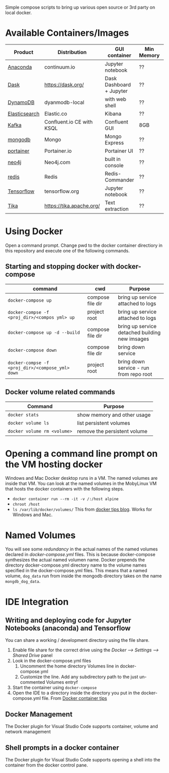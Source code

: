 Simple compose scripts to bring up various open source or 3rd party on local docker.

# Available Containers/Images
| Product                                  | Distribution             | GUI container     | Min Memory | Local Mounts |
|------------------------------------------|--------------------------|-------------------|------------|--------------|
| [Anaconda](anaconda/README.md)           | continuum.io             | Jupyter notebook  | ??   | ~/Documents/GitHub |
| [Dask](dask/README.md)                   | https://dask.org/        | Dask Dashboard + Jupyter | ??  | ~/Documents/GitHub |
| [DynamoDB](dynamodb/README.md)           | dyanmodb-local           | with web shell    | ??   | -none- |
| [Elasticsearch](elasticsearch/README.md) | Elastic.co               | Kibana            | ??   | -none- |
| [Kafka](kafka-confluent/README.md)       | Confluent.io CE with KSQL| Confluent GUI     | 8GB  | -none- |
| [mongodb](mongodb/README.md)             | Mongo                    | Mongo Express     | ??   | -none- |
| [portainer](portainer/README.md)         | Portainer.io             | Portainer UI      | ??   | -none- |
| [neo4j](neo4j/README.md)                 | Neo4j.com                | built in console  | ??   | -none- |
| [redis](https://redis.io/)               | Redis                    | Redis-Commander   | ??   | -none- |
| [Tensorflow](tensforflow/README.md)      | tensorflow.org           | Jupyter notebook  | ??   | ~/Documents/GitHub |
| [Tika](tika/README.md)                   | https://tika.apache.org/ | Text extraction   | ??   | -none- |

# Using Docker
Open a command prompt.  Change pwd to the docker container directiory in this repository and execute one of the following commands.

## Starting and stopping docker with docker-compose
| command                                         | cwd              | Purpose                                      |
|-------------------------------------------------|------------------|----------------------------------------------|
| `docker-compose up`                             | compose file dir |bring up service attached to logs             |
| `docker-compse -f <proj_dir>/<compos yml> up`   | project root     |bring up service attached to logs             |
| `docker-compose up -d --build`                  | compose file dir |bring up service detached building new imsages |
| `docker-compose down`                           | compose file dir |bring down service                            | 
| `docker-compse -f <proj_dir>/<compose_yml> down`| project root     |bring down service - run from repo root       | 

## Docker volume related commands
| Command                   | Purpose                      |
|---------------------------|------------------------------|
| `docker stats`              | show memory and other usage  |
| `docker volume ls`          | list persistent volumes      |
| `docker volume rm <volume>` | remove the persistent volume |

# Opening a command line prompt on the VM hosting docker
Windows and Mac Docker desktop runs in a VM.  The named volumes are inside that VM. You can look at the named volumes in the MobyLinux VM that hosts the docker containers with the following steps. 
* `docker container run --rm -it -v /:/host alpine`
* `chroot /host`
* `ls /var/lib/docker/volumes/`
This from [docker tips blog](https://nickjanetakis.com/blog/docker-tip-70-gain-access-to-the-mobylinux-vm-on-windows-or-macos). Works for Windows and Mac.

# Named Volumes
You will see some _redundancy_ in the actual names of the named volumes declared in _docker-compose.yml_ files. This is because docker-compose synthesizes the actual named volumen name. Docker prepends the directory docker-compose.yml directory name to the volume names specified in the docker-compose.yml files.  This means that a named volume, `dog_data` run from inside the mongodb directory takes on the name `mongdb_dog_data`.  

# IDE Integration
## Writing and deploying code for Jupyter Notebooks (anaconda) and Tensorflow
You can share a working / development directory using the file share.
1. Enable file share for the correct drive using the _Docker --> Settings --> Shared Drive_ panel
1. Look in the docker-compose.yml files
    1. Uncomment the home directory Volumes line in docker-compose.yml
    1. Customize the line. Add any subdirectory path to the just un-commented Volumes entryf
1. Start the container using `docker-compose`
1. Open the IDE to a directory inside the directory you put in the docker-compose.yml file.
From [Docker container tips](https://code.visualstudio.com/docs/remote/troubleshooting#_container-tips)

## Docker Management
The Docker plugin for Visual Studio Code supports container, volume and network management

## Shell prompts in a docker container
The Docker plugin for Visual Studio Code supports opening a shell into the container from the docker control pane.
